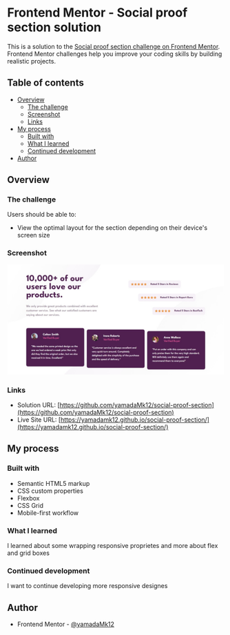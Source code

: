 # Frontend Mentor - Social proof section solution

This is a solution to the [Social proof section challenge on Frontend Mentor](https://www.frontendmentor.io/challenges/social-proof-section-6e0qTv_bA). Frontend Mentor challenges help you improve your coding skills by building realistic projects. 

## Table of contents

- [Overview](#overview)
  - [The challenge](#the-challenge)
  - [Screenshot](#screenshot)
  - [Links](#links)
- [My process](#my-process)
  - [Built with](#built-with)
  - [What I learned](#what-i-learned)
  - [Continued development](#continued-development)
- [Author](#author)

## Overview

### The challenge

Users should be able to:

- View the optimal layout for the section depending on their device's screen size

### Screenshot

![](./screenshot.jpeg)

### Links

- Solution URL: [https://github.com/yamadaMk12/social-proof-section](https://github.com/yamadaMk12/social-proof-section)
- Live Site URL: [https://yamadamk12.github.io/social-proof-section/](https://yamadamk12.github.io/social-proof-section/)

## My process

### Built with

- Semantic HTML5 markup
- CSS custom properties
- Flexbox
- CSS Grid
- Mobile-first workflow

### What I learned

I learned about some wrapping responsive proprietes and more about flex and grid boxes

### Continued development

I want to continue developing more responsive designes

## Author

- Frontend Mentor - [@yamadaMk12](https://www.frontendmentor.io/profile/yamadaMk12)